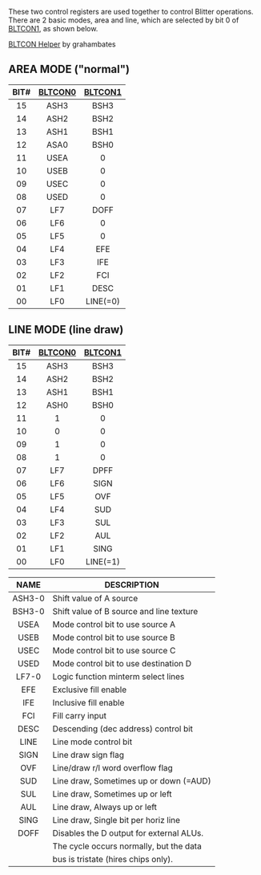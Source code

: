 These two control registers are used together to control Blitter
operations. There are 2 basic modes, area and line, which are
selected by bit 0 of [BLTCON1](BLTCON0.md), as shown below.

[BLTCON Helper](https://bltcon-helper.grahambates.com/) by grahambates

## AREA MODE ("normal")


| BIT# | [BLTCON0](BLTCON0.md) | [BLTCON1](BLTCON0.md) |
|:----:|:-------:|:-------:|
| 15   | ASH3    | BSH3    |
| 14   | ASH2    | BSH2    |
| 13   | ASH1    | BSH1    |
| 12   | ASA0    | BSH0    |
| 11   | USEA    | 0       |
| 10   | USEB    | 0       |
| 09   | USEC    | 0       |
| 08   | USED    | 0       |
| 07   | LF7     | DOFF    |
| 06   | LF6     | 0       |
| 05   | LF5     | 0       |
| 04   | LF4     | EFE     |
| 03   | LF3     | IFE     |
| 02   | LF2     | FCI     |
| 01   | LF1     | DESC    |
| 00   | LF0     | LINE(=0)|


## LINE MODE (line draw)


| BIT# | [BLTCON0](BLTCON0.md) | [BLTCON1](BLTCON0.md)  |
|:----:|:-------:|:--------:|
| 15   | ASH3    | BSH3     |
| 14   | ASH2    | BSH2     |
| 13   | ASH1    | BSH1     |
| 12   | ASH0    | BSH0     |
| 11   | 1       | 0        |
| 10   | 0       | 0        |
| 09   | 1       | 0        |
| 08   | 1       | 0        |
| 07   | LF7     | DPFF     |
| 06   | LF6     | SIGN     |
| 05   | LF5     | OVF      |
| 04   | LF4     | SUD      |
| 03   | LF3     | SUL      |
| 02   | LF2     | AUL      |
| 01   | LF1     | SING     |
| 00   | LF0     | LINE(=1) |



| NAME     | DESCRIPTION                               |
|:--------:|-------------------------------------------|
| ASH3-0   | Shift value of A source                   |
| BSH3-0   | Shift value of B source and line texture  |
| USEA     | Mode control bit to use source A          |
| USEB     | Mode control bit to use source B          |
| USEC     | Mode control bit to use source C          |
| USED     | Mode control bit to use destination D     |
| LF7-0    | Logic function minterm select lines       |
| EFE      | Exclusive fill enable                     |
| IFE      | Inclusive fill enable                     |
| FCI      | Fill carry input                          |
| DESC     | Descending (dec address) control bit      |
| LINE     | Line mode control bit                     |
| SIGN     | Line draw sign flag                       |
| OVF      | Line/draw r/l word overflow flag          |
| SUD      | Line draw, Sometimes up or down (=AUD)    |
| SUL      | Line draw, Sometimes up or left           |
| AUL      | Line draw, Always up or left              |
| SING     | Line draw, Single bit per horiz line      |
| DOFF     | Disables the D output for external ALUs.  |
|          | The cycle occurs normally, but the data   |
|          | bus is tristate (hires chips only).       |